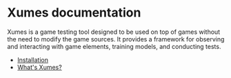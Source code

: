 # Xumes documentation

Xumes is a game testing tool designed to be used on top of games without the need to modify the game sources. It provides a framework for observing and interacting with game elements, training models, and conducting tests.

- [Installation](usage.md)
- [What's Xumes?](description.md)
